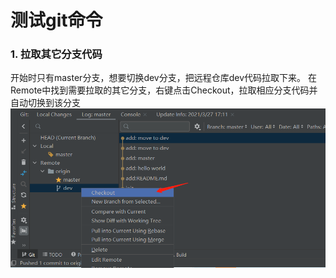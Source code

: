 # 测试git命令
### 1. 拉取其它分支代码 
开始时只有master分支，想要切换dev分支，把远程仓库dev代码拉取下来。
在Remote中找到需要拉取的其它分支，右键点击Checkout，拉取相应分支代码并自动切换到该分支
![分支拉取](pic/img.png)